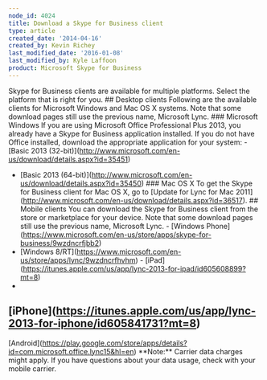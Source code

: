 ```yaml
---
node_id: 4024
title: Download a Skype for Business client
type: article
created_date: '2014-04-16'
created_by: Kevin Richey
last_modified_date: '2016-01-08'
last_modified_by: Kyle Laffoon
product: Microsoft Skype for Business
---
```


Skype for Business clients are available for multiple platforms. Select
the platform that is right for you. \#\# Desktop clients Following are
the available clients for Microsoft Windows and Mac OS X systems. Note
that some download pages still use the previous name, Microsoft Lync.
\#\#\# Microsoft Windows If you are using Microsoft Office Professional
Plus 2013, you already have a Skype for Business application installed.
If you do not have Office installed, download the appropriate
application for your system: - \[Basic 2013
(32-bit)\](http://www.microsoft.com/en-us/download/details.aspx?id=35451)
- \[Basic 2013
(64-bit)\](http://www.microsoft.com/en-us/download/details.aspx?id=35450)
\#\#\# Mac OS X To get the Skype for Business client for Mac OS X, go to
\[Update for Lync for Mac
2011\](http://www.microsoft.com/en-us/download/details.aspx?id=36517).
\#\# Mobile clients You can download the Skype for Business client from
the store or marketplace for your device. Note that some download pages
still use the previous name, Microsoft Lync. - \[Windows
Phone\](https://www.microsoft.com/en-us/store/apps/skype-for-business/9wzdncrfjbb2)
- \[Windows
8/RT\](https://www.microsoft.com/en-us/store/apps/lync/9wzdncrfhvhm) -
\[iPad\](https://itunes.apple.com/us/app/lync-2013-for-ipad/id605608899?mt=8)
-
\[iPhone\](https://itunes.apple.com/us/app/lync-2013-for-iphone/id605841731?mt=8)
-
\[Android\](https://play.google.com/store/apps/details?id=com.microsoft.office.lync15&hl=en)
\*\*Note:\*\* Carrier data charges might apply. If you have questions
about your data usage, check with your mobile carrier.

